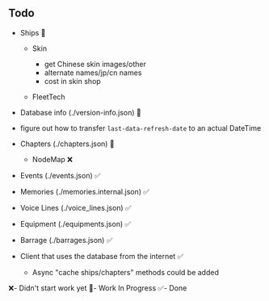 ## Todo

* Ships 📝

  * Skin
    * get Chinese skin images/other
    * alternate names/jp/cn names
    * cost in skin shop 

  * FleetTech
* Database info (./version-info.json) 📝
* figure out how to transfer `last-data-refresh-date` to an actual DateTime
* Chapters (./chapters.json) 📝
  * NodeMap ❌
* Events (./events.json) ✅
* Memories (./memories.internal.json) ✅
* Voice Lines (./voice_lines.json) ✅
* Equipment (./equipments.json) ✅
* Barrage (./barrages.json) ✅
* Client that uses the database from the internet ✅
  * Async "cache ships/chapters" methods could be added 



❌- Didn't start work yet
📝- Work In Progress
✅- Done